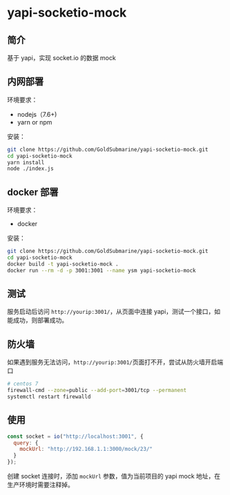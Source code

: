 # yapi-socketio-mock

## 简介

基于 yapi，实现 socket.io 的数据 mock

## 内网部署

环境要求：

- nodejs（7.6+)
- yarn or npm

安装：

```bash
git clone https://github.com/GoldSubmarine/yapi-socketio-mock.git
cd yapi-socketio-mock
yarn install
node ./index.js
```

## docker 部署

环境要求：

- docker

安装：

```bash
git clone https://github.com/GoldSubmarine/yapi-socketio-mock.git
cd yapi-socketio-mock
docker build -t yapi-socketio-mock .
docker run --rm -d -p 3001:3001 --name ysm yapi-socketio-mock
```

## 测试

服务启动后访问 `http://yourip:3001/`，从页面中连接 yapi，测试一个接口，如能成功，则部署成功。

## 防火墙

如果遇到服务无法访问，`http://yourip:3001/`页面打不开，尝试从防火墙开启端口

```bash
# centos 7
firewall-cmd --zone=public --add-port=3001/tcp --permanent
systemctl restart firewalld
```

## 使用

```js
const socket = io("http://localhost:3001", {
  query: {
    mockUrl: "http://192.168.1.1:3000/mock/23/"
  }
});
```

创建 socket 连接时，添加 `mockUrl` 参数，值为当前项目的 yapi mock 地址，在生产环境时需要注释掉。
